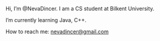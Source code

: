 Hi, I’m @NevaDincer. I am a CS student at Bilkent University.

  I’m currently learning Java, C++.
  
  How to reach me: nevadincer@gmail.com

<!---
NevaDincer/NevaDincer is a ✨ special ✨ repository because its `README.md` (this file) appears on your GitHub profile.
You can click the Preview link to take a look at your changes.
--->
